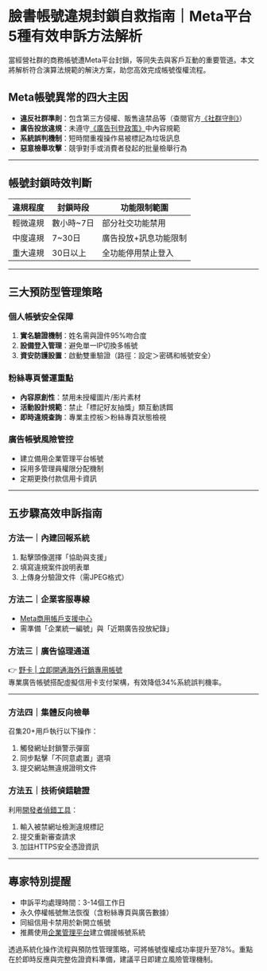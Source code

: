# 臉書帳號違規封鎖自救指南｜Meta平台5種有效申訴方法解析

當經營社群的商務帳號遭Meta平台封鎖，等同失去與客戶互動的重要管道。本文將解析符合演算法規範的解決方案，助您高效完成帳號復權流程。

## Meta帳號異常的四大主因
- **違反社群準則**：包含第三方侵權、販售違禁品等（查閱官方[《社群守則》](https://transparency.meta.com/zh-tw/policies/community-standards/)）
- **廣告投放違規**：未遵守[《廣告刊登政策》](https://transparency.fb.com/zh-cn/policies/ad-standards)中內容規範
- **系統誤判機制**：短時間重複操作易被標記為垃圾訊息
- **惡意檢舉攻擊**：競爭對手或消費者發起的批量檢舉行為

---

## 帳號封鎖時效判斷
| 違規程度 | 封鎖時段 | 功能限制範圍 |
|---------|---------|-------------|
| 輕微違規 | 數小時~7日 | 部分社交功能禁用 |
| 中度違規 | 7~30日 | 廣告投放+訊息功能限制 |
| 重大違規 | 30日以上 | 全功能停用禁止登入 |



---

## 三大預防型管理策略

### 個人帳號安全保障
1. **實名驗證機制**：姓名需與證件95%吻合度
2. **設備登入管理**：避免單一IP切換多帳號
3. **資安防護設置**：啟動雙重驗證（路徑：設定＞密碼和帳號安全）

### 粉絲專頁營運重點
- **內容原創性**：禁用未授權圖片/影片素材
- **活動設計規範**：禁止「標記好友抽獎」類互動誘餌
- **即時違規查詢**：專業主控板＞粉絲專頁狀態檢視

### 廣告帳號風險管控
- 建立備用企業管理平台帳號
- 採用多管理員權限分配機制
- 定期更換付款信用卡資訊

---

## 五步驟高效申訴指南

### 方法一｜內建回報系統
1. 點擊頭像選擇「協助與支援」
2. 填寫違規案件說明表單
3. 上傳身分驗證文件（需JPEG格式）

### 方法二｜企業客服專線
- [Meta商用帳戶支援中心](https://bbtdd.com/yeka)
- 需準備「企業統一編號」與「近期廣告投放紀錄」



### 方法三｜廣告協理通道
👉 [野卡 | 立即開通海外行銷專用帳號](https://bbtdd.com/yeka)  
專業廣告帳號搭配虛擬信用卡支付架構，有效降低34%系統誤判機率。

---

### 方法四｜集體反向檢舉
召集20+用戶執行以下操作：
1. 觸發網址封鎖警示彈窗
2. 同步點擊「不同意處置」選項
3. 提交網站無違規證明文件

### 方法五｜技術偵錯驗證
利用[開發者偵錯工具](https://developers.facebook.com/tools/debug/)：
1. 輸入被禁網址檢測違規標記
2. 提交重新審查請求
3. 加註HTTPS安全憑證資訊

---

## 專家特別提醒
- 申訴平均處理時間：3-14個工作日
- 永久停權帳號無法恢復（含粉絲專頁與廣告數據）
- 同組信用卡禁用於新開立帳號
- 推薦使用[企業管理平台](https://bbtdd.com/yeka)建立備援帳號系統



透過系統化操作流程與預防性管理策略，可將帳號復權成功率提升至78%。重點在於即時反應與完整佐證資料準備，建議平日即建立風險管理機制。